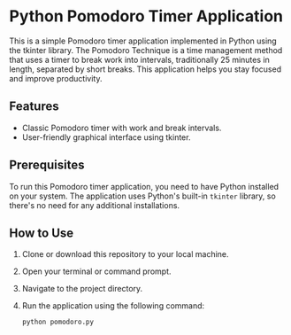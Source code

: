 # Python Pomodoro Timer Application

This is a simple Pomodoro timer application implemented in Python using the tkinter library. The Pomodoro Technique is a time management method that uses a timer to break work into intervals, traditionally 25 minutes in length, separated by short breaks. This application helps you stay focused and improve productivity.

## Features

- Classic Pomodoro timer with work and break intervals.
- User-friendly graphical interface using tkinter.

## Prerequisites

To run this Pomodoro timer application, you need to have Python installed on your system. The application uses Python's built-in `tkinter` library, so there's no need for any additional installations.

## How to Use

1. Clone or download this repository to your local machine.
2. Open your terminal or command prompt.
3. Navigate to the project directory.
4. Run the application using the following command:

   ```bash
   python pomodoro.py
